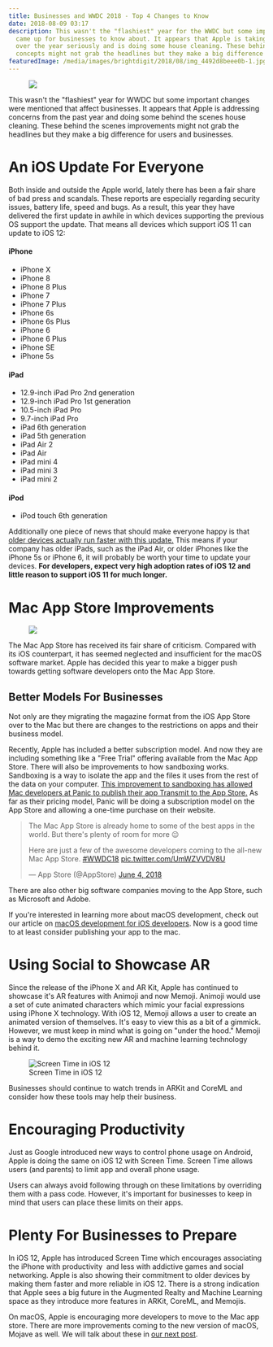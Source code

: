 ```yaml
---
title: Businesses and WWDC 2018 - Top 4 Changes to Know
date: 2018-08-09 03:17
description: This wasn't the "flashiest" year for the WWDC but some important changes
  came up for businesses to know about. It appears that Apple is taking these concerns
  over the year seriously and is doing some house cleaning. These behind the scenes
  concepts might not grab the headlines but they make a big difference for users.
featuredImage: /media/images/brightdigit/2018/08/img_4492d8beee0b-1.jpg
---
```

<figure>
<img src="https://brightdigit.com/wp-content/uploads/2018/08/1280px-San_Jose_Convention_Center_plaza_WWDC18.jpg" class="wp-image-1294" />
</figure>

This wasn't the "flashiest" year for WWDC but some important changes
were mentioned that affect businesses. It appears that Apple is
addressing concerns from the past year and doing some behind the scenes
house cleaning. These behind the scenes improvements might not grab the
headlines but they make a big difference for users and businesses.

# An iOS Update For Everyone

Both inside and outside the Apple world, lately there has been a fair
share of bad press and scandals. These reports are especially regarding
security issues, battery life, speed and bugs. As a result, this year
they have delivered the first update in awhile in which devices
supporting the previous OS support the update. That means all devices
which support iOS 11 can update to iOS 12:

#### iPhone

-   iPhone X
-   iPhone 8
-   iPhone 8 Plus
-   iPhone 7
-   iPhone 7 Plus
-   iPhone 6s
-   iPhone 6s Plus
-   iPhone 6
-   iPhone 6 Plus
-   iPhone SE
-   iPhone 5s

#### iPad

-   12.9-inch iPad Pro 2nd generation
-   12.9-inch iPad Pro 1st generation
-   10.5-inch iPad Pro
-   9.7-inch iPad Pro
-   iPad 6th generation
-   iPad 5th generation
-   iPad Air 2
-   iPad Air
-   iPad mini 4
-   iPad mini 3
-   iPad mini 2

#### iPod

-   iPod touch 6th generation

Additionally one piece of news that should make everyone happy is that
[older devices actually run faster with this
update.](https://bgr.com/2018/06/05/ios-12-vs-ios-11-speed-test-iphone-5s-iphone-8/) This
means if your company has older iPads, such as the iPad Air, or older
iPhones like the iPhone 5s or iPhone 6, it will probably be worth your
time to update your devices. **For developers, expect very high adoption
rates of iOS 12 and little reason to support iOS 11 for much longer.**

# Mac App Store Improvements

<figure>
<img src="https://brightdigit.com/wp-content/uploads/2018/08/Screen-Shot-2018-08-07-at-7.39.18-AM-1024x810.jpg" class="wp-image-1295" />
</figure>

The Mac App Store has received its fair share of criticism. Compared
with its iOS counterpart, it has seemed neglected and insufficient for
the macOS software market. Apple has decided this year to make a bigger
push towards getting software developers onto the Mac App Store.

## Better Models For Businesses

Not only are they migrating the magazine format from the iOS App Store
over to the Mac but there are changes to the restrictions on apps and
their business model.

Recently, Apple has included a better subscription model. And now they
are including something like a "Free Trial" offering available from the
Mac App Store. There will also be improvements to how sandboxing works.
Sandboxing is a way to isolate the app and the files it uses from the
rest of the data on your computer. [This improvement to sandboxing has
allowed Mac developers at Panic to publish their app Transmit to the App
Store.](https://twitter.com/panic/status/1003767077256089600?ref_src=twsrc%5Etfw%7Ctwcamp%5Etweetembed%7Ctwterm%5E1003767077256089600&ref_url=https%3A%2F%2F9to5mac.com%2F2018%2F06%2F04%2Fnew-sandboxing-improvements-bring-transmit-back-to-the-mac-app-store%2F) As
far as their pricing model, Panic will be doing a subscription model on
the App Store and allowing a one-time purchase on their website.  

> The Mac App Store is already home to some of the best apps in the
> world. But there's plenty of room for more 😉  
>   
> Here are just a few of the awesome developers coming to the all-new
> Mac App Store.
> [\#WWDC18](https://twitter.com/hashtag/WWDC18?src=hash&ref_src=twsrc%5Etfw)
> [pic.twitter.com/UmWZVVDV8U](https://t.co/UmWZVVDV8U)
>
> — App Store (@AppStore) [June 4,
> 2018](https://twitter.com/AppStore/status/1003774653985370112?ref_src=twsrc%5Etfw)

  
There are also other big software companies moving to the App Store,
such as Microsoft and Adobe.

If you're interested in learning more about macOS development, check out
our article on [macOS development for iOS
developers](https://brightdigit.com/blog/2018/02/16/macos-development-ios-developers/).
Now is a good time to at least consider publishing your app to the mac.

# Using Social to Showcase AR

Since the release of the iPhone X and AR Kit, Apple has continued to
showcase it's AR features with Animoji and now Memoji. Animoji would use
a set of cute animated characters which mimic your facial expressions
using iPhone X technology. With iOS 12, Memoji allows a user to create
an animated version of themselves. It's easy to view this as a bit of a
gimmick. However, we must keep in mind what is going on "under the
hood." Memoji is a way to demo the exciting new AR and machine learning
technology behind it. 

<figure>
<img src="https://brightdigit.com/wp-content/uploads/2018/08/img_4492d8beee0b-1-169x300.jpg" class="wp-image-1301" alt="Screen Time in iOS 12" /><figcaption aria-hidden="true">Screen Time in iOS 12</figcaption>
</figure>

Businesses should continue to watch trends in ARKit and CoreML and
consider how these tools may help their business.

# Encouraging Productivity

Just as Google introduced new ways to control phone usage on Android,
Apple is doing the same on iOS 12 with Screen Time. Screen Time allows
users (and parents) to limit app and overall phone usage.

Users can always avoid following through on these limitations by
overriding them with a pass code. However, it's important for businesses
to keep in mind that users can place these limits on their apps.

# Plenty For Businesses to Prepare

In iOS 12, Apple has introduced Screen Time which encourages associating
the iPhone with productivity  and less with addictive games and social
networking. Apple is also showing their commitment to older devices by
making them faster and more reliable in iOS 12. There is a strong
indication that Apple sees a big future in the Augmented Realty and
Machine Learning space as they introduce more features in ARKit, CoreML,
and Memojis.

On macOS, Apple is encouraging more developers to move to the Mac app
store. There are more improvements coming to the new version of macOS,
Mojave as well. We will talk about these in [our next
post](https://brightdigit.com/blog/2018/08/27/5-things-macos-mojave-developers/).
